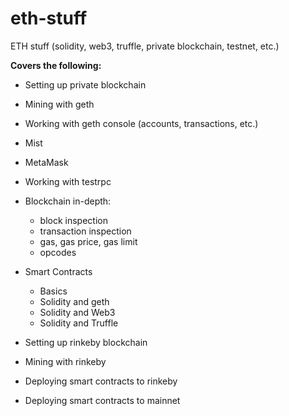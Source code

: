 # eth-stuff
ETH stuff (solidity, web3, truffle, private blockchain, testnet, etc.)

**Covers the following:**

- Setting up private blockchain
- Mining with geth
- Working with geth console (accounts, transactions, etc.)
- Mist
- MetaMask
- Working with testrpc
- Blockchain in-depth:
    - block inspection
    - transaction inspection
    - gas, gas price, gas limit
    - opcodes
- Smart Contracts
    - Basics
    - Solidity and geth
    - Solidity and Web3
    - Solidity and Truffle

- Setting up rinkeby blockchain
- Mining with rinkeby
- Deploying smart contracts to rinkeby

- Deploying smart contracts to mainnet
